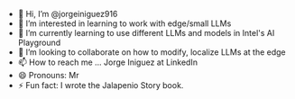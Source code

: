 - 👋 Hi, I’m @jorgeiniguez916
- 👀 I’m interested in learning to work with edge/small LLMs
- 🌱 I’m currently learning to use different LLMs and models in Intel's AI Playground
- 💞️ I’m looking to collaborate on how to modify, localize LLMs at the edge
- 📫 How to reach me ... Jorge Iniguez at LinkedIn
- 😄 Pronouns: Mr
- ⚡ Fun fact: I wrote the Jalapenio Story book.

<!---
jorgeiniguez916/jorgeiniguez916 is a ✨ special ✨ repository because its `README.md` (this file) appears on your GitHub profile.
You can click the Preview link to take a look at your changes.
--->
